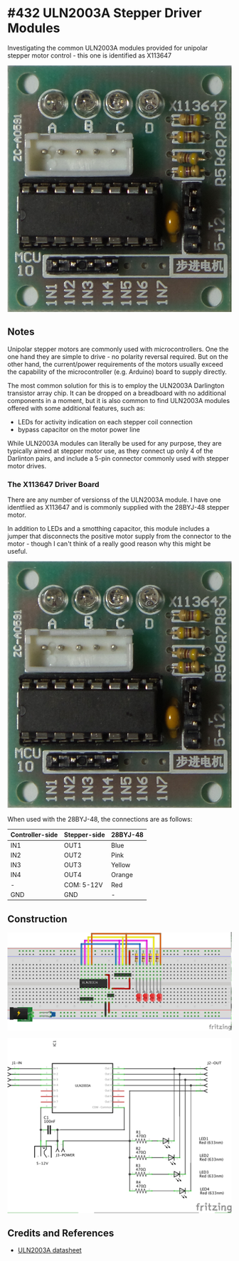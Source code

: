 # #432 ULN2003A Stepper Driver Modules

Investigating the common ULN2003A modules provided for unipolar stepper motor control - this one is identified as X113647

![Build](./assets/ULN2003Module_build.jpg?raw=true)

## Notes

Unipolar stepper motors are commonly used with microcontrollers.
One the one hand they are simple to drive - no polarity reversal required.
But on the other hand, the current/power requirements of the motors usually exceed
the capability of the microcontroller (e.g. Arduino) board to supply directly.

The most common solution for this is to employ the ULN2003A Darlington transistor array chip.
It can be dropped on a breadboard with no additional components in a moment,
but it is also common to find ULN2003A modules offered with some additional features, such as:

* LEDs for activity indication on each stepper coil connection
* bypass capacitor on the motor power line

While ULN2003A modules can literally be used for any purpose, they are typically
aimed at stepper motor use, as they connect up only 4 of the Darlinton pairs,
and include a 5-pin connector commonly used with stepper motor drives.

### The X113647 Driver Board

There are any number of versionss of the ULN2003A module.
I have one identfiied as X113647 and is commonly supplied with the 28BYJ-48 stepper motor.

In addition to LEDs and a smotthing capacitor, this module includes a jumper that
disconnects the positive motor supply from the connector to the motor -
though I can't think of a really good reason why this might be useful.

![Build](./assets/ULN2003Module_build.jpg?raw=true)

When used with the 28BYJ-48, the connections are as follows:

| Controller-side  | Stepper-side | 28BYJ-48 |
|------------------|--------------|----------|
| IN1              | OUT1         | Blue     |
| IN2              | OUT2         | Pink     |
| IN3              | OUT3         | Yellow   |
| IN4              | OUT4         | Orange   |
| -                | COM: 5-12V   | Red      |
| GND              | GND          | -        |


## Construction

![Breadboard](./assets/ULN2003Module_bb.jpg?raw=true)

![Schematic](./assets/ULN2003Module_schematic.jpg?raw=true)

## Credits and References

* [ULN2003A datasheet](https://www.futurlec.com/Linear/ULN2003A.shtml)
